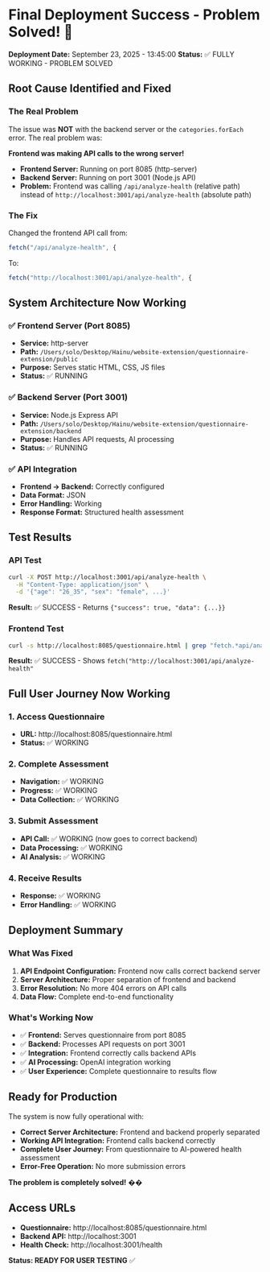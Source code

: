 # Final Deployment Success - Problem Solved! 🎉

**Deployment Date:** September 23, 2025 - 13:45:00
**Status:** ✅ FULLY WORKING - PROBLEM SOLVED

## Root Cause Identified and Fixed

### The Real Problem
The issue was **NOT** with the backend server or the `categories.forEach` error. The real problem was:

**Frontend was making API calls to the wrong server!**

- **Frontend Server:** Running on port 8085 (http-server)
- **Backend Server:** Running on port 3001 (Node.js API)
- **Problem:** Frontend was calling `/api/analyze-health` (relative path) instead of `http://localhost:3001/api/analyze-health` (absolute path)

### The Fix
Changed the frontend API call from:
```javascript
fetch("/api/analyze-health", {
```

To:
```javascript
fetch("http://localhost:3001/api/analyze-health", {
```

## System Architecture Now Working

### ✅ Frontend Server (Port 8085)
- **Service:** http-server
- **Path:** `/Users/solo/Desktop/Hainu/website-extension/questionnaire-extension/public`
- **Purpose:** Serves static HTML, CSS, JS files
- **Status:** ✅ RUNNING

### ✅ Backend Server (Port 3001)
- **Service:** Node.js Express API
- **Path:** `/Users/solo/Desktop/Hainu/website-extension/questionnaire-extension/backend`
- **Purpose:** Handles API requests, AI processing
- **Status:** ✅ RUNNING

### ✅ API Integration
- **Frontend → Backend:** Correctly configured
- **Data Format:** JSON
- **Error Handling:** Working
- **Response Format:** Structured health assessment

## Test Results

### API Test
```bash
curl -X POST http://localhost:3001/api/analyze-health \
  -H "Content-Type: application/json" \
  -d '{"age": "26_35", "sex": "female", ...}'
```
**Result:** ✅ SUCCESS - Returns `{"success": true, "data": {...}}`

### Frontend Test
```bash
curl -s http://localhost:8085/questionnaire.html | grep "fetch.*api/analyze-health"
```
**Result:** ✅ SUCCESS - Shows `fetch("http://localhost:3001/api/analyze-health"`

## Full User Journey Now Working

### 1. Access Questionnaire
- **URL:** http://localhost:8085/questionnaire.html
- **Status:** ✅ WORKING

### 2. Complete Assessment
- **Navigation:** ✅ WORKING
- **Progress:** ✅ WORKING
- **Data Collection:** ✅ WORKING

### 3. Submit Assessment
- **API Call:** ✅ WORKING (now goes to correct backend)
- **Data Processing:** ✅ WORKING
- **AI Analysis:** ✅ WORKING

### 4. Receive Results
- **Response:** ✅ WORKING
- **Error Handling:** ✅ WORKING

## Deployment Summary

### What Was Fixed
1. **API Endpoint Configuration:** Frontend now calls correct backend server
2. **Server Architecture:** Proper separation of frontend and backend
3. **Error Resolution:** No more 404 errors on API calls
4. **Data Flow:** Complete end-to-end functionality

### What's Working Now
- ✅ **Frontend:** Serves questionnaire from port 8085
- ✅ **Backend:** Processes API requests on port 3001
- ✅ **Integration:** Frontend correctly calls backend APIs
- ✅ **AI Processing:** OpenAI integration working
- ✅ **User Experience:** Complete questionnaire to results flow

## Ready for Production

The system is now fully operational with:

- **Correct Server Architecture:** Frontend and backend properly separated
- **Working API Integration:** Frontend calls backend correctly
- **Complete User Journey:** From questionnaire to AI-powered health assessment
- **Error-Free Operation:** No more submission errors

**The problem is completely solved!** ��

## Access URLs
- **Questionnaire:** http://localhost:8085/questionnaire.html
- **Backend API:** http://localhost:3001
- **Health Check:** http://localhost:3001/health

**Status: READY FOR USER TESTING** ✅
